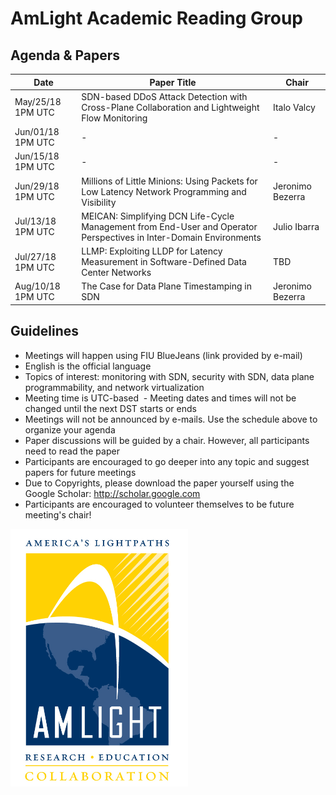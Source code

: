 
# AmLight Academic Reading Group 

## Agenda & Papers

Date |  Paper Title | Chair
--- | --- | ---
May/25/18 1PM UTC | SDN-based DDoS Attack Detection with Cross-Plane Collaboration and Lightweight Flow Monitoring | Italo Valcy
Jun/01/18 1PM UTC | - | -
Jun/15/18 1PM UTC | - | -
Jun/29/18 1PM UTC | Millions of Little Minions: Using Packets for Low Latency Network Programming and Visibility | Jeronimo Bezerra
Jul/13/18 1PM UTC | MEICAN: Simplifying DCN Life-Cycle Management from End-User and Operator Perspectives in Inter-Domain Environments | Julio Ibarra
Jul/27/18 1PM UTC | LLMP: Exploiting LLDP for Latency Measurement in Software-Defined Data Center Networks | TBD
Aug/10/18 1PM UTC | The Case for Data Plane Timestamping in SDN | Jeronimo Bezerra

## Guidelines

  - Meetings will happen using FIU BlueJeans (link provided by e-mail)
  - English is the official language
  - Topics of interest: monitoring with SDN, security with SDN, data plane programmability, and network virtualization
  - Meeting time is UTC-based
  - Meeting dates and times will not be changed until the next DST starts or ends
  - Meetings will not be announced by e-mails. Use the schedule above to organize your agenda
  - Paper discussions will be guided by a chair. However, all participants need to read the paper
  - Participants are encouraged to go deeper into any topic and suggest papers for future meetings
  - Due to Copyrights, please download the paper yourself using the Google Scholar: http://scholar.google.com
  - Participants are encouraged to volunteer themselves to be future meeting's chair! 

![Image](./.amlight_logo.png)
